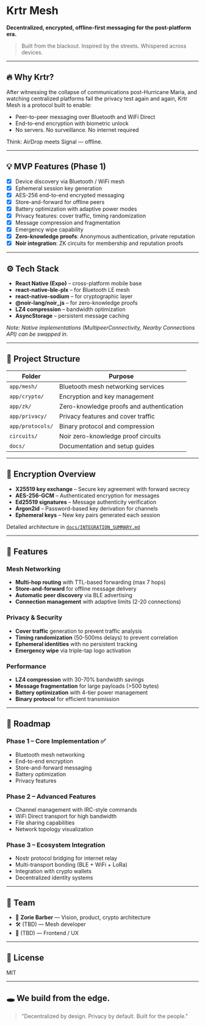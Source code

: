 # Krtr Mesh

**Decentralized, encrypted, offline-first messaging for the post-platform era.**

> Built from the blackout. Inspired by the streets. Whispered across devices.

---

## 🔥 Why Krtr?

After witnessing the collapse of communications post-Hurricane Maria, and watching centralized platforms fail the privacy test again and again, Krtr Mesh is a protocol built to enable:

- Peer-to-peer messaging over Bluetooth and WiFi Direct
- End-to-end encryption with biometric unlock
- No servers. No surveillance. No internet required

Think: AirDrop meets Signal — offline.

---

## 💡 MVP Features (Phase 1)

- [x] Device discovery via Bluetooth / WiFi mesh
- [x] Ephemeral session key generation
- [x] AES-256 end-to-end encrypted messaging
- [x] Store-and-forward for offline peers
- [x] Battery optimization with adaptive power modes
- [x] Privacy features: cover traffic, timing randomization
- [x] Message compression and fragmentation
- [x] Emergency wipe capability
- [x] **Zero-knowledge proofs**: Anonymous authentication, private reputation
- [x] **Noir integration**: ZK circuits for membership and reputation proofs

---

## ⚙️ Tech Stack

- **React Native (Expo)** – cross-platform mobile base
- **react-native-ble-plx** – for Bluetooth LE mesh
- **react-native-sodium** – for cryptographic layer
- **@noir-lang/noir_js** – for zero-knowledge proofs
- **LZ4 compression** – bandwidth optimization
- **AsyncStorage** – persistent message caching

_Note: Native implementations (MultipeerConnectivity, Nearby Connections API) can be swapped in._

---

## 🧱 Project Structure

| Folder       | Purpose                                   |
|--------------|-------------------------------------------|
| `app/mesh/`  | Bluetooth mesh networking services       |
| `app/crypto/`| Encryption and key management            |
| `app/zk/`    | Zero-knowledge proofs and authentication |
| `app/privacy/`| Privacy features and cover traffic      |
| `app/protocols/`| Binary protocol and compression       |
| `circuits/`  | Noir zero-knowledge proof circuits      |
| `docs/`      | Documentation and setup guides          |

---

## 🔐 Encryption Overview

- **X25519 key exchange** – Secure key agreement with forward secrecy
- **AES-256-GCM** – Authenticated encryption for messages
- **Ed25519 signatures** – Message authenticity verification
- **Argon2id** – Password-based key derivation for channels
- **Ephemeral keys** – New key pairs generated each session

Detailed architecture in [`docs/INTEGRATION_SUMMARY.md`](docs/INTEGRATION_SUMMARY.md)

---

## 🚀 Features

### Mesh Networking
- **Multi-hop routing** with TTL-based forwarding (max 7 hops)
- **Store-and-forward** for offline message delivery
- **Automatic peer discovery** via BLE advertising
- **Connection management** with adaptive limits (2-20 connections)

### Privacy & Security
- **Cover traffic** generation to prevent traffic analysis
- **Timing randomization** (50-500ms delays) to prevent correlation
- **Ephemeral identities** with no persistent tracking
- **Emergency wipe** via triple-tap logo activation

### Performance
- **LZ4 compression** with 30-70% bandwidth savings
- **Message fragmentation** for large payloads (>500 bytes)
- **Battery optimization** with 4-tier power management
- **Binary protocol** for efficient transmission

---

## 📆 Roadmap

### Phase 1 – Core Implementation ✅
- Bluetooth mesh networking
- End-to-end encryption
- Store-and-forward messaging
- Battery optimization
- Privacy features

### Phase 2 – Advanced Features
- Channel management with IRC-style commands
- WiFi Direct transport for high bandwidth
- File sharing capabilities
- Network topology visualization

### Phase 3 – Ecosystem Integration
- Nostr protocol bridging for internet relay
- Multi-transport bonding (BLE + WiFi + LoRa)
- Integration with crypto wallets
- Decentralized identity systems

---

## 👤 Team

- 🧠 **Zorie Barber** — Vision, product, crypto architecture
- 🛠️ (TBD) — Mesh developer
- 🎨 (TBD) — Frontend / UX

---

## 📜 License

MIT

---

## 🕳️ We build from the edge.

> "Decentralized by design. Privacy by default. Built for the people."
